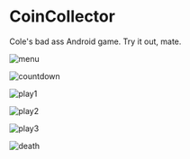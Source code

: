 CoinCollector
=============

Cole's bad ass Android game. Try it out, mate.

![menu](https://photos-5.dropbox.com/t/0/AADP7ZcJD30kDiHU-bz2kLWG0jljqvVDTBOyz81Zu0YxsA/12/72972926/png/32x32/3/_/1/2/device-2013-12-05-003358.png/uOGEt7itKmuo_6W2nVlysXigFs82h6Lgw-mrQ1cd05g?size=1024x768)

![countdown](https://photos-5.dropbox.com/t/0/AABLNXnnRJ88LfozDDDGYHvkL8Nc4_y7zXucCAuoxQ2rdw/12/72972926/png/32x32/3/_/1/2/device-2013-12-05-003500.png/1N58XwDfTGrwXoewAAPt9DD4vGwaxnqQWckJ7JVH2zM?size=1024x768)

![play1](https://photos-4.dropbox.com/t/0/AACBhW8nbPjVow8-ikFF8YOu3L-vBJoB3SqWQeqMfsBFnA/12/72972926/png/32x32/3/_/1/2/GAR.png/7qsgwY1McDVh19sJGFaFzzK77vGLhIVvBmGnsz6qJ0c?size=1024x768)

![play2](https://photos-5.dropbox.com/t/0/AABSjhO-ZYcErp1mwYtMIoskfsjMrhI71vzH-gkmyfs7Tg/12/72972926/png/32x32/3/_/1/2/GAL.png/RLDEKlSu3UNJbcFXJT6K1iEvHJ58KYDXfjHiYc1HQDU?size=1024x768)

![play3](https://photos-2.dropbox.com/t/0/AABJEhciLndC9533Uv7NfiVPRk3ejI5AnCIagt6Vc3hwbA/12/72972926/png/32x32/3/_/1/2/GAN.png/spHgskQbLjvI6IBelFe9xYaSx5gGyVYsOD6rKpmV_HQ?size=1024x768)

![death](https://photos-6.dropbox.com/t/0/AACJ9-tVxqzVqiqS75Wb-xfX5Cmm_TV35eJAMWFguQeliQ/12/72972926/png/32x32/3/_/1/2/device-2013-12-05-003744.png/jCHZBveD0InqUo0lcyX83HjtJgJTK3wg49OXMaMijfQ?size=1024x768)

